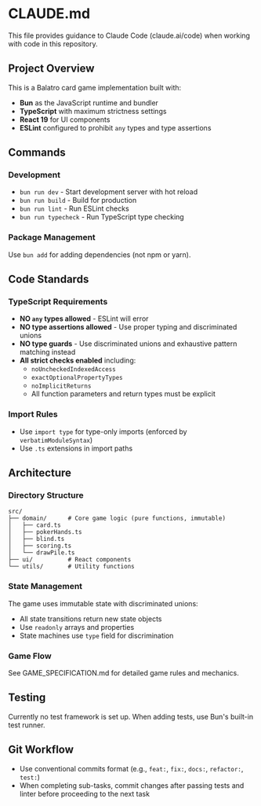 # CLAUDE.md

This file provides guidance to Claude Code (claude.ai/code) when working with code in this repository.

## Project Overview

This is a Balatro card game implementation built with:
- **Bun** as the JavaScript runtime and bundler
- **TypeScript** with maximum strictness settings
- **React 19** for UI components
- **ESLint** configured to prohibit `any` types and type assertions

## Commands

### Development
- `bun run dev` - Start development server with hot reload
- `bun run build` - Build for production
- `bun run lint` - Run ESLint checks
- `bun run typecheck` - Run TypeScript type checking

### Package Management
Use `bun add` for adding dependencies (not npm or yarn).

## Code Standards

### TypeScript Requirements
- **NO `any` types allowed** - ESLint will error
- **NO type assertions allowed** - Use proper typing and discriminated unions
- **NO type guards** - Use discriminated unions and exhaustive pattern matching instead
- **All strict checks enabled** including:
  - `noUncheckedIndexedAccess`
  - `exactOptionalPropertyTypes`
  - `noImplicitReturns`
  - All function parameters and return types must be explicit

### Import Rules
- Use `import type` for type-only imports (enforced by `verbatimModuleSyntax`)
- Use `.ts` extensions in import paths

## Architecture

### Directory Structure
```
src/
├── domain/      # Core game logic (pure functions, immutable)
│   ├── card.ts
│   ├── pokerHands.ts
│   ├── blind.ts
│   ├── scoring.ts
│   └── drawPile.ts
├── ui/          # React components
└── utils/       # Utility functions
```

### State Management
The game uses immutable state with discriminated unions:
- All state transitions return new state objects
- Use `readonly` arrays and properties
- State machines use `type` field for discrimination

### Game Flow
See GAME_SPECIFICATION.md for detailed game rules and mechanics.

## Testing
Currently no test framework is set up. When adding tests, use Bun's built-in test runner.

## Git Workflow
- Use conventional commits format (e.g., `feat:`, `fix:`, `docs:`, `refactor:`, `test:`)
- When completing sub-tasks, commit changes after passing tests and linter before proceeding to the next task
